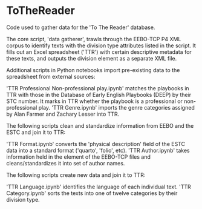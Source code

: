 # ToTheReader
Code used to gather data for the 'To The Reader' database.

The core script, 'data gatherer', trawls through the EEBO-TCP P4 XML corpus to identify texts with the division type attributes listed in the script. It fills out an Excel spreadsheet ('TTR') with certain descriptive metadata for these texts, and outputs the division element as a separate XML file.

Additional scripts in Python notebooks import pre-existing data to the spreadsheet from external sources:

  'TTR Professional Non-professional play.ipynb' matches the playbooks in TTR with those in the Database of Early English Playbooks (DEEP) by their STC number. It marks in TTR whether the playbook is a professional or non-professional play.
  'TTR Genre.ipynb' imports the genre categories assigned by Alan Farmer and Zachary Lesser into TTR.

The following scripts clean and standardize information from EEBO and the ESTC and join it to TTR:

  'TTR Format.ipynb' converts the 'physical description' field of the ESTC data into a standard format ('quarto', 'folio', etc).
  'TTR Author.ipynb' takes information held in the <signed> element of the EEBO-TCP files and cleans/standardizes it into set of author names.
  
The following scripts create new data and join it to TTR:
  
  'TTR Language.ipynb' identifies the language of each individual text.
  'TTR Category.ipynb' sorts the texts into one of twelve categories by their division type.
